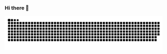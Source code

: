 ### Hi there 👋

<div align="center">
  <a href="https://1999azzar.github.io/1999AZZAR/">
  <img  src="https://github.com/1999AZZAR/1999AZZAR/blob/main/resources/img/grid-snake.svg"
       alt="snake" /></a>
</div>
  <!--<div>
    <h2 align="center"> 📊 Github stats </h2>
      <br/>
        <p align="center">
          <a href="https://github.com/jvitorsena/">
          <img src="https://github-readme-stats.vercel.app/api/top-langs/?username=jvitorsena&layout=compact&theme=gruvbox&hide_border=true" alt="1999AZZAR :: Top Langs" /></a>
        </p>
        <p align="center">
          <a href="https://github.com/1999AZZAR/">
          <img width="49.5%" src="https://github-readme-stats.vercel.app/api?username=jvitorsena&theme=gruvbox&hide_border=true" />
          <img width="49.5%" src="https://github-readme-streak-stats.herokuapp.com/?user=jvitorsena&theme=gruvbox&bg_color=000000&text_color=FFFFFF&hide_border=true" />
          </a>
       </p>
     <br>
  </div> -->

<!--
**jvitorsena/jvitorsena** is a ✨ _special_ ✨ repository because its `README.md` (this file) appears on your GitHub profile.

Here are some ideas to get you started:

- 🔭 I’m currently working on ...
- 🌱 I’m currently learning ...
- 👯 I’m looking to collaborate on ...
- 🤔 I’m looking for help with ...
- 💬 Ask me about ...
- 📫 How to reach me: ...
- 😄 Pronouns: ...
- ⚡ Fun fact: ...
-->
